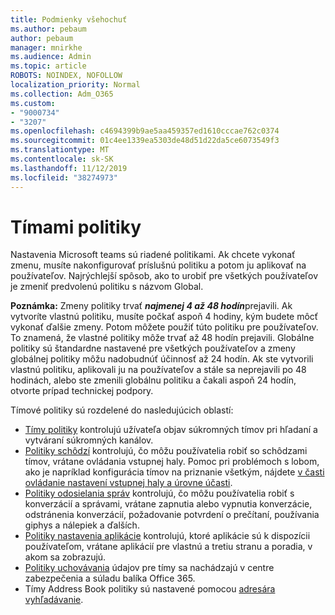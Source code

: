 ```yaml
---
title: Podmienky všehochuť
ms.author: pebaum
author: pebaum
manager: mnirkhe
ms.audience: Admin
ms.topic: article
ROBOTS: NOINDEX, NOFOLLOW
localization_priority: Normal
ms.collection: Adm_O365
ms.custom:
- "9000734"
- "3207"
ms.openlocfilehash: c4694399b9ae5aa459357ed1610cccae762c0374
ms.sourcegitcommit: 01c4ee1339ea5303de48d51d22da5ce6073549f3
ms.translationtype: MT
ms.contentlocale: sk-SK
ms.lasthandoff: 11/12/2019
ms.locfileid: "38274973"
---
```

# <a name="teams-policies"></a>Tímami politiky

Nastavenia Microsoft teams sú riadené politikami. Ak chcete vykonať zmenu, musíte nakonfigurovať príslušnú politiku a potom ju aplikovať na používateľov. Najrýchlejší spôsob, ako to urobiť pre všetkých používateľov je zmeniť predvolenú politiku s názvom Global. 

**Poznámka:** Zmeny politiky trvať ***najmenej 4 až 48 hodín***prejavili. Ak vytvoríte vlastnú politiku, musíte počkať aspoň 4 hodiny, kým budete môcť vykonať ďalšie zmeny. Potom môžete použiť túto politiku pre používateľov. To znamená, že vlastné politiky môže trvať až 48 hodín prejavili. Globálne politiky sú štandardne nastavené pre všetkých používateľov a zmeny globálnej politiky môžu nadobudnúť účinnosť až 24 hodín. Ak ste vytvorili vlastnú politiku, aplikovali ju na používateľov a stále sa neprejavili po 48 hodinách, alebo ste zmenili globálnu politiku a čakali aspoň 24 hodín, otvorte prípad technickej podpory.

Tímové politiky sú rozdelené do nasledujúcich oblastí:

- [Tímy politiky](https://docs.microsoft.com/MicrosoftTeams/teams-policies) kontrolujú užívateľa objav súkromných tímov pri hľadaní a vytváraní súkromných kanálov.  
- [Politiky schôdzí](https://docs.microsoft.com/microsoftteams/meeting-policies-in-teams) kontrolujú, čo môžu používatelia robiť so schôdzami tímov, vrátane ovládania vstupnej haly. Pomoc pri problémoch s lobom, ako je napríklad konfigurácia tímov na priznanie všetkým, nájdete [v časti ovládanie nastavení vstupnej haly a úrovne účasti](https://docs.microsoft.com/en-us/alchemyinsights/bypass-lobby).
- [Politiky odosielania správ](https://docs.microsoft.com/microsoftteams/messaging-policies-in-teams) kontrolujú, čo môžu používatelia robiť s konverzácií a správami, vrátane zapnutia alebo vypnutia konverzácie, odstránenia konverzácií, požadovanie potvrdení o prečítaní, používania giphys a nálepiek a ďalších.
- [Politiky nastavenia aplikácie](https://docs.microsoft.com/MicrosoftTeams/teams-app-setup-policies) kontrolujú, ktoré aplikácie sú k dispozícii používateľom, vrátane aplikácií pre vlastnú a tretiu stranu a poradia, v akom sa zobrazujú.  
- [Politiky uchovávania](https://docs.microsoft.com/microsoftteams/retention-policies) údajov pre tímy sa nachádzajú v centre zabezpečenia a súladu balíka Office 365.
- Tímy Address Book politiky sú nastavené pomocou [adresára vyhľadávanie](https://docs.microsoft.com/MicrosoftTeams/teams-scoped-directory-search).